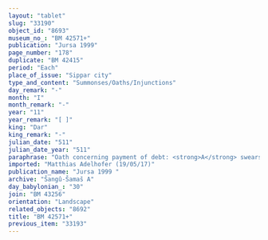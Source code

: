 ```yaml
---
layout: "tablet"
slug: "33190"
object_id: "8693"
museum_no_: "BM 42571+"
publication: "Jursa 1999"
page_number: "178"
duplicate: "BM 42415"
period: "Each"
place_of_issue: "Sippar city"
type_and_content: "Summonses/Oaths/Injunctions"
day_remark: "-"
month: "I"
month_remark: "-"
year: "11"
year_remark: "[ ]"
king: "Dar"
king_remark: "-"
julian_date: "511"
julian_date_year: "511"
paraphrase: "Oath concerning payment of debt: <strong>A</strong> swears by Bēl, Nab&ucirc; and the king to pay <strong>B</strong> 10 kor (1800 l) of barley in D&ucirc;zu (IV) of the 11<sup>th</sup> year. This amount corresponds to part of a larger debt for 21 kor (3780 l): <strong>A</strong> undertakes to deliver the remaining 11 kor (1980 l) in Ayyār (II) of the 12<sup>th</sup> year. This deal does not include an earlier claim of <strong>B</strong>, nor the promissory note of <strong>C</strong> charged against <strong>A</strong>. 5 witnesses and the scribe: Nidintu/Nab&ucirc;-ēṭir-nap&scaron;āti//I&scaron;&scaron;akku.<br /> &nbsp;<br /> <strong>A</strong> = Bēl-rēmanni/Mu&scaron;eb&scaron;i-Marduk//&Scaron;ang&ucirc;-&Scaron;ama&scaron;; <strong>B</strong>&nbsp;= Rēmūtu/&Scaron;ama&scaron;-zēru-ibni; <strong>C&nbsp;</strong>= Nab&ucirc;-iddin<br /> &nbsp;"
imported: "Matthias Adelhofer (19/05/17)"
publication_name: "Jursa 1999 "
archive: "Šangû-Šamaš A"
day_babylonian_: "30"
join: "BM 43256"
orientation: "Landscape"
related_objects: "8692"
title: "BM 42571+"
previous_item: "33193"
---
```

